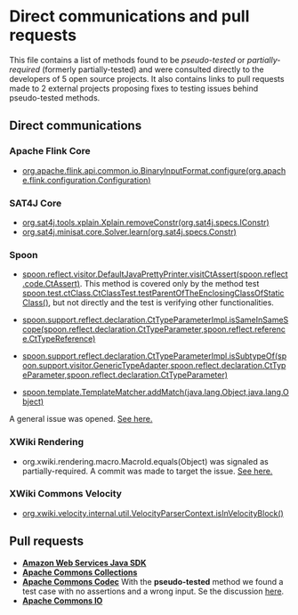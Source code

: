 # Direct communications and pull requests

This file contains a list of methods found to be *pseudo-tested* or *partially-required* (formerly partially-tested) and were consulted directly to the developers of 5 open source projects. It also contains links to pull requests made to 2 external projects proposing fixes to testing issues behind pseudo-tested methods.

## Direct communications

### Apache Flink Core

* [org.apache.flink.api.common.io.BinaryInputFormat.configure(org.apache.flink.configuration.Configuration)](actionable-hints/flink-core/methods/org.apache.flink.api.common.io.BinaryInputFormat.configure(org.apache.flink.configuration.Configuration).md)

### SAT4J Core

* [org.sat4j.tools.xplain.Xplain.removeConstr(org.sat4j.specs.IConstr)](actionable-hints/sat4j-core/methods/org.sat4j.tools.xplain.Xplain.removeConstr(org.sat4j.specs.IConstr).md)
* [org.sat4j.minisat.core.Solver.learn(org.sat4j.specs.Constr)](actionable-hints/sat4j-core/methods/org.sat4j.minisat.core.Solver.learn(org.sat4j.specs.Constr).md)

### Spoon

* [spoon.reflect.visitor.DefaultJavaPrettyPrinter.visitCtAssert(spoon.reflect.code.CtAssert)](https://github.com/INRIA/spoon/blob/fd878bc71b73fc1da82356eaa6578f760c70f0de/src/main/java//spoon/reflect/visitor/DefaultJavaPrettyPrinter.java#L479).
This method is covered only by the method test [spoon.test.ctClass.CtClassTest.testParentOfTheEnclosingClassOfStaticClass()](https://github.com/INRIA/spoon/blob/fd878bc71b73fc1da82356eaa6578f760c70f0de/src/test/java/spoon/test/ctClass/CtClassTest.java#L66), but not directly and the test is verifying other functionalities.

* [spoon.support.reflect.declaration.CtTypeParameterImpl.isSameInSameScope(spoon.reflect.declaration.CtTypeParameter,spoon.reflect.reference.CtTypeReference)](actionable-hints/spoon/methods/spoon.support.reflect.declaration.CtTypeParameterImpl.isSameInSameScope(spoon.reflect.declaration.CtTypeParameter,spoon.reflect.reference.CtTypeReference).md)
* [spoon.support.reflect.declaration.CtTypeParameterImpl.isSubtypeOf(spoon.support.visitor.GenericTypeAdapter,spoon.reflect.declaration.CtTypeParameter,spoon.reflect.declaration.CtTypeParameter)](actionable-hints/spoon/methods/spoon.support.reflect.declaration.CtTypeParameterImpl.isSubtypeOf(spoon.support.visitor.GenericTypeAdapter,spoon.reflect.declaration.CtTypeParameter,spoon.reflect.declaration.CtTypeParameter).md)
* [spoon.template.TemplateMatcher.addMatch(java.lang.Object,java.lang.Object)](actionable-hints/spoon/methods/spoon.template.TemplateMatcher.addMatch(java.lang.Object,java.lang.Object).md)

A general issue was opened. [See here.](https://github.com/INRIA/spoon/issues/1818)

### XWiki Rendering
* org.xwiki.rendering.macro.MacroId.equals(Object) was signaled as partially-required. A commit was made to target the issue. [See here.](https://github.com/xwiki/xwiki-rendering/commit/2d6d8c34865f2e979248c32f85edafb56197beca)

### XWiki Commons Velocity
* [org.xwiki.velocity.internal.util.VelocityParserContext.isInVelocityBlock()](actionable-hints/xwiki-commons-velocity/methods/org.xwiki.velocity.internal.util.VelocityParserContext.isInVelocityBlock().md)

## Pull requests

* **[Amazon Web Services Java SDK](https://github.com/aws/aws-sdk-java/pull/1437)**
* **[Apache Commons Collections](https://github.com/apache/commons-collections/pull/36)**
* **[Apache Commons Codec](https://github.com/apache/commons-codec/pull/13)** With the **pseudo-tested** method we found a test case with no assertions and a wrong input. Se the discussion [here](https://issues.apache.org/jira/browse/CODEC-246).
* **[Apache Commons IO](https://github.com/apache/commons-io/pull/61#issuecomment-395817457)**
